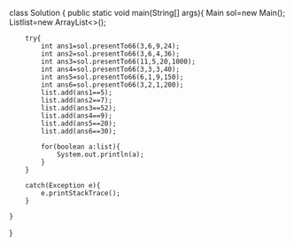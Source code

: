 
class Solution {
	public static void main(String[] args){
		Main sol=new Main();
		List<Boolean>list=new ArrayList<>();
		
		
		
		
		try{
			int ans1=sol.presentTo66(3,6,9,24);
			int ans2=sol.presentTo66(3,6,4,36);
			int ans3=sol.presentTo66(11,5,20,1000);
			int ans4=sol.presentTo66(3,3,3,40);
			int ans5=sol.presentTo66(6,1,9,150);
			int ans6=sol.presentTo66(3,2,1,200);
			list.add(ans1==5);
			list.add(ans2==7);
			list.add(ans3==52);
			list.add(ans4==9);
			list.add(ans5==20);
			list.add(ans6==30);
			
			for(boolean a:list){
				System.out.println(a);
			}
		}
		
		catch(Exception e){
			e.printStackTrace();
		}
		
	}
}

